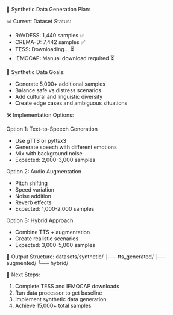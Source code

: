 
🎵 Synthetic Data Generation Plan:

📊 Current Dataset Status:
- RAVDESS: 1,440 samples ✅
- CREMA-D: 7,442 samples ✅
- TESS: Downloading... ⏳
- IEMOCAP: Manual download required ⏳

🎯 Synthetic Data Goals:
- Generate 5,000+ additional samples
- Balance safe vs distress scenarios
- Add cultural and linguistic diversity
- Create edge cases and ambiguous situations

🛠️ Implementation Options:

Option 1: Text-to-Speech Generation
- Use gTTS or pyttsx3
- Generate speech with different emotions
- Mix with background noise
- Expected: 2,000-3,000 samples

Option 2: Audio Augmentation
- Pitch shifting
- Speed variation
- Noise addition
- Reverb effects
- Expected: 1,000-2,000 samples

Option 3: Hybrid Approach
- Combine TTS + augmentation
- Create realistic scenarios
- Expected: 3,000-5,000 samples

📁 Output Structure:
datasets/synthetic/
├── tts_generated/
├── augmented/
└── hybrid/

🚀 Next Steps:
1. Complete TESS and IEMOCAP downloads
2. Run data processor to get baseline
3. Implement synthetic data generation
4. Achieve 15,000+ total samples
